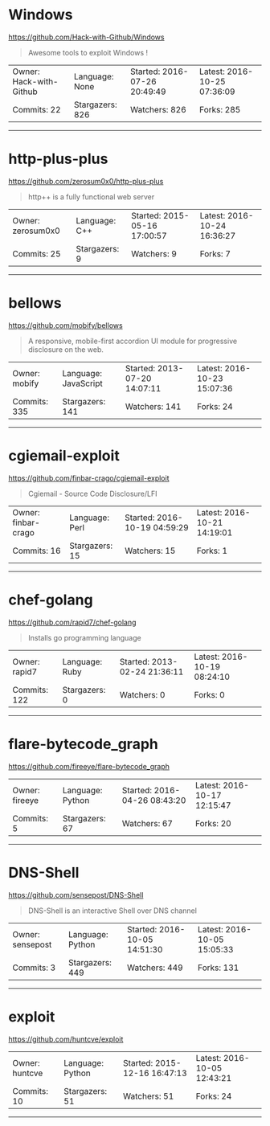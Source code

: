 # Windows

https://github.com/Hack-with-Github/Windows
<blockquote>
Awesome tools to exploit Windows !
</blockquote>

<table>
<tr><td>Owner: Hack-with-Github</td>
    <td>Language: None</td>
    <td>Started: 2016-07-26 20:49:49</td>
    <td>Latest: 2016-10-25 07:36:09</td></tr>
<tr><td>Commits: 22</td>
    <td>Stargazers: 826</td>
    <td>Watchers: 826</td>
    <td>Forks: 285</td></tr>
</table>

---

# http-plus-plus

https://github.com/zerosum0x0/http-plus-plus
<blockquote>
http++ is a fully functional web server
</blockquote>

<table>
<tr><td>Owner: zerosum0x0</td>
    <td>Language: C++</td>
    <td>Started: 2015-05-16 17:00:57</td>
    <td>Latest: 2016-10-24 16:36:27</td></tr>
<tr><td>Commits: 25</td>
    <td>Stargazers: 9</td>
    <td>Watchers: 9</td>
    <td>Forks: 7</td></tr>
</table>

---

# bellows

https://github.com/mobify/bellows
<blockquote>
A responsive, mobile-first accordion UI module for progressive disclosure on the web.
</blockquote>

<table>
<tr><td>Owner: mobify</td>
    <td>Language: JavaScript</td>
    <td>Started: 2013-07-20 14:07:11</td>
    <td>Latest: 2016-10-23 15:07:36</td></tr>
<tr><td>Commits: 335</td>
    <td>Stargazers: 141</td>
    <td>Watchers: 141</td>
    <td>Forks: 24</td></tr>
</table>

---

# cgiemail-exploit

https://github.com/finbar-crago/cgiemail-exploit
<blockquote>
Cgiemail - Source Code Disclosure/LFI
</blockquote>

<table>
<tr><td>Owner: finbar-crago</td>
    <td>Language: Perl</td>
    <td>Started: 2016-10-19 04:59:29</td>
    <td>Latest: 2016-10-21 14:19:01</td></tr>
<tr><td>Commits: 16</td>
    <td>Stargazers: 15</td>
    <td>Watchers: 15</td>
    <td>Forks: 1</td></tr>
</table>

---

# chef-golang

https://github.com/rapid7/chef-golang
<blockquote>
Installs go programming language
</blockquote>

<table>
<tr><td>Owner: rapid7</td>
    <td>Language: Ruby</td>
    <td>Started: 2013-02-24 21:36:11</td>
    <td>Latest: 2016-10-19 08:24:10</td></tr>
<tr><td>Commits: 122</td>
    <td>Stargazers: 0</td>
    <td>Watchers: 0</td>
    <td>Forks: 0</td></tr>
</table>

---

# flare-bytecode_graph

https://github.com/fireeye/flare-bytecode_graph
<blockquote>
<no description>
</blockquote>

<table>
<tr><td>Owner: fireeye</td>
    <td>Language: Python</td>
    <td>Started: 2016-04-26 08:43:20</td>
    <td>Latest: 2016-10-17 12:15:47</td></tr>
<tr><td>Commits: 5</td>
    <td>Stargazers: 67</td>
    <td>Watchers: 67</td>
    <td>Forks: 20</td></tr>
</table>

---

# DNS-Shell

https://github.com/sensepost/DNS-Shell
<blockquote>
DNS-Shell is an interactive Shell over DNS channel
</blockquote>

<table>
<tr><td>Owner: sensepost</td>
    <td>Language: Python</td>
    <td>Started: 2016-10-05 14:51:30</td>
    <td>Latest: 2016-10-05 15:05:33</td></tr>
<tr><td>Commits: 3</td>
    <td>Stargazers: 449</td>
    <td>Watchers: 449</td>
    <td>Forks: 131</td></tr>
</table>

---

# exploit

https://github.com/huntcve/exploit
<blockquote>
<no description>
</blockquote>

<table>
<tr><td>Owner: huntcve</td>
    <td>Language: Python</td>
    <td>Started: 2015-12-16 16:47:13</td>
    <td>Latest: 2016-10-05 12:43:21</td></tr>
<tr><td>Commits: 10</td>
    <td>Stargazers: 51</td>
    <td>Watchers: 51</td>
    <td>Forks: 24</td></tr>
</table>

---

